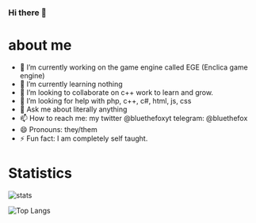 ### Hi there 👋


# about me



- 🔭 I’m currently working on the game engine called EGE (Enclica game engine)
- 🌱 I’m currently learning nothing
- 👯 I’m looking to collaborate on c++ work to learn and grow.
- 🤔 I’m looking for help with php, c++, c#, html, js, css
- 💬 Ask me about literally anything
- 📫 How to reach me: my twitter @bluethefoxyt telegram: @bluethefox
- 😄 Pronouns: they/them
- ⚡ Fun fact: I am completely self taught.

# Statistics 

![stats](https://github-readme-stats.vercel.app/api?username=bluethefoxofficial&show_icons=true&theme=tokyonight)


![Top Langs](https://github-readme-stats.vercel.app/api/top-langs/?username=bluethefoxofficial&langs_count=10&theme=tokyonight)


